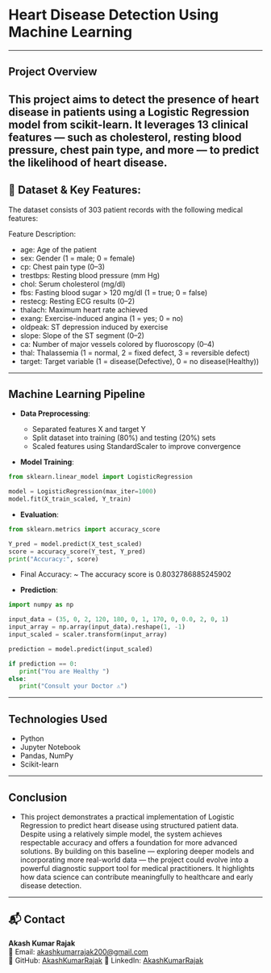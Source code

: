 # Heart Disease Detection Using Machine Learning

---

## Project Overview

This project aims to detect the presence of heart disease in patients using a Logistic Regression model from scikit-learn. It leverages 13 clinical features — such as cholesterol, resting blood pressure, chest pain type, and more — to predict the likelihood of heart disease.
---

## 📂 Dataset & Key Features:

The dataset consists of 303 patient records with the following medical features:

Feature	Description:

- age: Age of the patient
- sex: Gender (1 = male; 0 = female)
- cp: Chest pain type (0–3)
- trestbps: Resting blood pressure (mm Hg)
- chol: Serum cholesterol (mg/dl)
- fbs: Fasting blood sugar > 120 mg/dl (1 = true; 0 = false)
- restecg: Resting ECG results (0–2)
- thalach: Maximum heart rate achieved
- exang: Exercise-induced angina (1 = yes; 0 = no)
- oldpeak: ST depression induced by exercise
- slope: Slope of the ST segment (0–2)
- ca: Number of major vessels colored by fluoroscopy (0–4)
- thal: Thalassemia (1 = normal, 2 = fixed defect, 3 = reversible defect)
- target: Target variable (1 = disease(Defective), 0 = no disease(Healthy))


---

## Machine Learning Pipeline

- **Data Preprocessing**:
  - Separated features X and target Y
  - Split dataset into training (80%) and testing (20%) sets
  - Scaled features using StandardScaler to improve convergence

- **Model Training**:
 ```python 
from sklearn.linear_model import LogisticRegression

model = LogisticRegression(max_iter=1000)
model.fit(X_train_scaled, Y_train)
```

- **Evaluation**:
 ```python 
from sklearn.metrics import accuracy_score

Y_pred = model.predict(X_test_scaled)
score = accuracy_score(Y_test, Y_pred)
print("Accuracy:", score)
```
- Final Accuracy: ~ The accuracy score is 0.8032786885245902

- **Prediction**:
 ```python 
import numpy as np

input_data = (35, 0, 2, 120, 180, 0, 1, 170, 0, 0.0, 2, 0, 1)
input_array = np.array(input_data).reshape(1, -1)
input_scaled = scaler.transform(input_array)

prediction = model.predict(input_scaled)

if prediction == 0:
    print("You are Healthy ")
else:
    print("Consult your Doctor ⚠")
```

---

## Technologies Used

- Python
- Jupyter Notebook
- Pandas, NumPy
- Scikit-learn

---

## Conclusion

- This project demonstrates a practical implementation of Logistic Regression to predict heart disease using structured patient data. Despite using a relatively simple model, the system achieves respectable accuracy and offers a foundation for more advanced solutions. By building on this baseline — exploring deeper models and incorporating more real-world data — the project could evolve into a powerful diagnostic support tool for medical practitioners. It highlights how data science can contribute meaningfully to healthcare and early disease detection.

---

## 📬 Contact

**Akash Kumar Rajak**  
📧 Email: [akashkumarrajak200@gmail.com](mailto:akashkumarrajak200@gmail.com)  
💼 GitHub: [AkashKumarRajak](https://github.com/AkashKumarRajak)
🔗 LinkedIn: [AkashKumarRajak]([https://github.com/AkashKumarRajak](https://www.linkedin.com/in/akash-kumar-rajak-22a98623b/))




